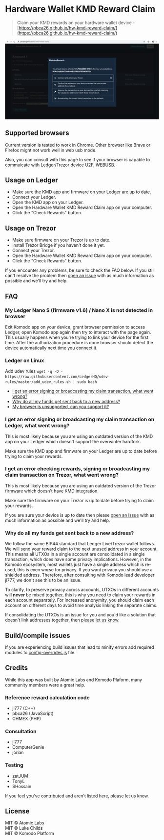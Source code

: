 # Hardware Wallet KMD Reward Claim

> Claim your KMD rewards on your hardware wallet device - [https://pbca26.github.io/hw-kmd-reward-claim/](https://pbca26.github.io/hw-kmd-reward-claim/)

[![](/screenshot.png)](https://pbca26.github.io/hw-kmd-reward-claim/)

## Supported browsers
Current version is tested to work in Chrome. Other browser like Brave or Firefox might not work well in web usb mode.

Also, you can consult with this page to see if your browser is capable to commuicate with Ledger/Trezor device [U2F](https://caniuse.com/#feat=u2f), [WEBUSB](https://caniuse.com/#feat=webusb).

## Usage on Ledger

- Make sure the KMD app and firmware on your Ledger are up to date.
- Connect your Ledger.
- Open the KMD app on your Ledger.
- Open the Hardware Wallet KMD Reward Claim app on your computer.
- Click the "Check Rewards" button.

## Usage on Trezor

- Make sure firmware on your Trezor is up to date.
- Install Trezor Bridge if you haven't done it yet.
- Connect your Trezor.
- Open the Hardware Wallet KMD Reward Claim app on your computer.
- Click the "Check Rewards" button.

If you encounter any problems, be sure to check the FAQ below. If you still can't resolve the problem then [open an issue](https://github.com/pbca26/hw-kmd-reward-claim/issues/new) with as much information as possible and we'll try and help.

## FAQ

### My Ledger Nano S (firmware v1.6) / Nano X is not detected in browser
Exit Komodo app on your device, grant browser permission to access Ledger, open Komodo app again then try to interact with the page again. This usually happens when you're trying to link your device for the first time. After the authorization procedure is done browser should detect the device automatically next time you connect it.

### Ledger on Linux
Add udev rules
`wget -q -O - https://raw.githubusercontent.com/LedgerHQ/udev-rules/master/add_udev_rules.sh | sudo bash`

- [I get an error signing or broadcasting my claim transaction, what went wrong?](#i-get-an-error-signing-or-broadcasting-my-claim-transaction-what-went-wrong)
- [Why do all my funds get sent back to a new address?](#why-do-all-my-funds-get-sent-back-to-a-new-address)
- [My browser is unsupported, can you support it?](#my-browser-is-unsupported-can-you-support-it)

### I get an error signing or broadcasting my claim transaction on Ledger, what went wrong?

This is most likely because you are using an outdated version of the KMD app on your Ledger which doesn't support the overwinter hardfork.

Make sure the KMD app and firmware on your Ledger are up to date before trying to claim your rewards.

### I get an error checking rewards, signing or broadcasting my claim transaction on Trezor, what went wrong?

This is most likely because you are using an outdated version of the Trezor firmware which doesn't have KMD integration.

Make sure the firmware on your Trezor is up to date before trying to claim your rewards.

If you are sure your device is up to date then please [open an issue](https://github.com/pbca26/hw-kmd-reward-claim/issues/new) with as much information as possible and we'll try and help.

### Why do all my funds get sent back to a new address?

We follow the same BIP44 standard that Ledger Live/Trezor wallet follows. We will send your reward claim to the next unused address in your account. This means all UTXOs in a single account are consolidated in a single transaction, which does have some privacy implications. However, in the Komodo ecosystem, most wallets just have a single address which is re-used, this is even worse for privacy. If you want privacy you should use a shielded address. Therefore, after consulting with Komodo lead developer jl777, we don't see this to be an issue.

To clarify, to preserve privacy across accounts, UTXOs in different accounts will **never** be mixed together, this is why you need to claim your rewards in each account separately. For increased anonymity, you should claim each account on different days to avoid time analysis linking the separate claims.

If consolidating the UTXOs is an issue for you and you'd like a solution that doesn't link addresses together, then [please let us know](https://github.com/atomiclabs/ledger-kmd-reward-claim/issues/3).

## Build/compile issues
If you are experiencing build issues that lead to minify errors add required modules to [config-overrides.js](https://github.com/pbca26/hw-kmd-reward-claim/blob/master/config-overrides.js#L19) file.

## Credits

While this app was built by Atomic Labs and Komodo Plaform, many community members were a great help.

### Reference reward calculation code

- jl777 (C++)
- pbca26 (JavaScript)
- CHMEX (PHP)

### Consultation

- jl777
- ComputerGenie
- jorian

### Testing

- zatJUM
- TonyL
- SHossain

If you feel you've contributed and aren't listed here, please let us know.

## License

MIT © Atomic Labs<br />
MIT © Luke Childs<br />
MIT © Komodo Platform
